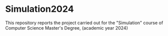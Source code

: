 # Simulation2024
This repository reports the project carried out for the "Simulation" course of Computer Science Master's Degree, (academic year 2024)
